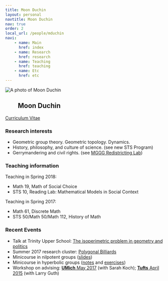 ```yaml
---
title: Moon Duchin
layout: personal
navtitle: Moon Duchin
nav: true
order: 2
local_url: /people/mduchin
navi:
    - name: Main
      href: index
    - name: Research
      href: research
    - name: Teaching
      href: teaching
    - name: Etc
      href: etc
---
```


<!-- ## Moon Duchin -->

<dl class="bio-list">
    <dt class="bio__img-container">
        <img
            src="/uploads/duchin.jpg"
            class="bio__img"
            alt="A photo of Moon Duchin"
        />
    </dt>
    <dd class="bio__body">
      <h2>Moon Duchin</h2>
    </dd>
</dl>


[Curriculum Vitae](DuchinCV-2019.pdf) <br>


### Research interests

* Geometric group theory. Geometric topology. Dynamics.
* History, philosophy, and culture of science. (see new STS Program)
* Gerrymandering and civil rights. (see [MGGG Redistricting Lab](https://mggg.org))

### Teaching information


Teaching in Spring 2018:
* Math 19, Math of Social Choice
* STS 10, Reading Lab: Mathematical Models in Social Context
      
      

Teaching in Spring 2017:
* Math 61, Discrete Math
* STS 50/Math 50/Math 112, History of Math 


### Recent Events

* Talk at Trinity Upper School: [The isoperimetric problem in geometry and politics](isoperimetric.html)
* Summer 2017 research cluster: [Polygonal Billiards](https://sites.tufts.edu/billiardscluster/)
* Minicourse in nilpotent groups ([slides](notes/nilpotent-provo.pdf))
* Minicourse in hyperbolic groups ([notes](notes/hyp-groups-course.pdf) and [exercises](notes/hyp-groups-exercises.pdf))
* Workshop on advising: [**UMich** May 2017](http://www-personal.umich.edu/~kochsc/workshop.html) (with Sarah Koch); [**Tufts** April 2015](http://mduchin.math.tufts.edu/mwgam/) (with Larry Guth) 

